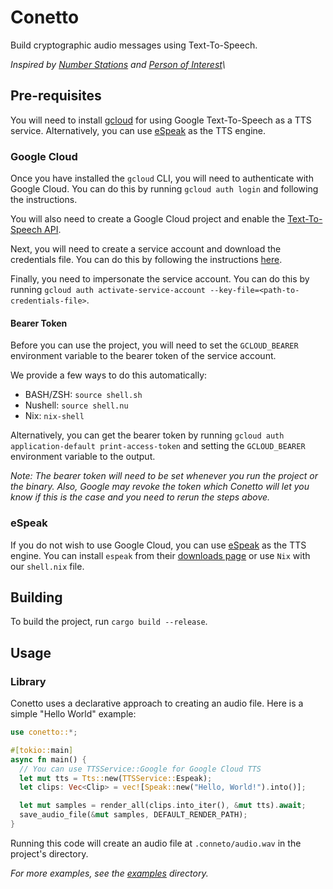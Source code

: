 # Conetto

Build cryptographic audio messages using Text-To-Speech.

_Inspired by [Number Stations](https://en.wikipedia.org/wiki/Numbers_station) and [Person of Interest](https://en.wikipedia.org/wiki/Person_of_Interest_(TV\*series))\_

## Pre-requisites

You will need to install [gcloud](https://cloud.google.com/sdk/docs/install) for using Google Text-To-Speech as a TTS service. Alternatively, you can use [eSpeak](#espeak) as the TTS engine.

### Google Cloud

Once you have installed the `gcloud` CLI, you will need to authenticate with Google Cloud. You can do this by running `gcloud auth login` and following the instructions.

You will also need to create a Google Cloud project and enable the [Text-To-Speech API](https://console.cloud.google.com/apis/library/texttospeech.googleapis.com).

Next, you will need to create a service account and download the credentials file. You can do this by following the instructions [here](https://cloud.google.com/text-to-speech/docs/quickstart-protocol).

Finally, you need to impersonate the service account. You can do this by running `gcloud auth activate-service-account --key-file=<path-to-credentials-file>`.

#### Bearer Token

Before you can use the project, you will need to set the `GCLOUD_BEARER` environment variable to the bearer token of the service account.

We provide a few ways to do this automatically:

- BASH/ZSH: `source shell.sh`
- Nushell: `source shell.nu`
- Nix: `nix-shell`

Alternatively, you can get the bearer token by running `gcloud auth application-default print-access-token` and setting the `GCLOUD_BEARER` environment variable to the output.

_Note: The bearer token will need to be set whenever you run the project or the binary. Also, Google may revoke the token which Conetto will let you know if this is the case and you need to rerun the steps above._

### eSpeak

If you do not wish to use Google Cloud, you can use [eSpeak](http://espeak.sourceforge.net/) as the TTS engine. You can install `espeak` from their [downloads page](https://espeak.sourceforge.net/download.html) or use `Nix` with our `shell.nix` file.

## Building

To build the project, run `cargo build --release`.

## Usage

### Library

Conetto uses a declarative approach to creating an audio file. Here is a simple "Hello World" example:

```rust
use conetto::*;

#[tokio::main]
async fn main() {
  // You can use TTSService::Google for Google Cloud TTS
  let mut tts = Tts::new(TTSService::Espeak);
  let clips: Vec<Clip> = vec![Speak::new("Hello, World!").into()];

  let mut samples = render_all(clips.into_iter(), &mut tts).await;
  save_audio_file(&mut samples, DEFAULT_RENDER_PATH);
}
```

Running this code will create an audio file at `.conneto/audio.wav` in the project's directory.

_For more examples, see the [examples](./examples) directory._
